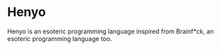 # Henyo
Henyo is an esoteric programming language inspired from Brainf*ck, an esoteric programming language too.